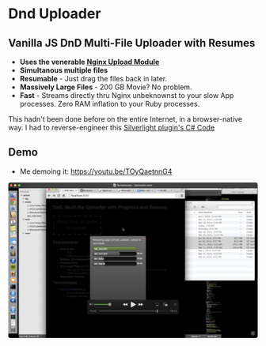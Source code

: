# Dnd Uploader

## Vanilla JS DnD Multi-File Uploader with Resumes

* **Uses the venerable [Nginx Upload Module](https://github.com/vkholodkov/nginx-upload-module/)**
* **Simultanous multiple files**
* **Resumable** - Just drag the files back in later.
* **Massively Large Files** - 200 GB Movie? No problem.
* **Fast** - Streams directly thru Nginx unbeknownst to your slow App processes. Zero RAM inflation to your Ruby processes.

This hadn't been done before on the entire Internet, in a browser-native way. I had to reverse-engineer this [Silverlight plugin's C# Code](https://github.com/dmitry-dedukhin/MrUploader/blob/master/MrUploader/Code/Uploader.cs)

## Demo

* Me demoing it: https://youtu.be/TOyQaetnnG4

![Demo](ss-demo-dnd-up.png)

